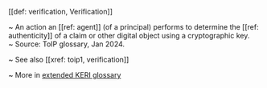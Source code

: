 [[def: verification, Verification]]

~ An action an [[ref: agent]] (of a principal) performs to determine the [[ref: authenticity]] of a claim or other digital object using a cryptographic key.  
~ Source: ToIP glossary, Jan 2024.

~ See also [[xref: toip1, verification]]

~ More in <a href="https://weboftrust.github.io/WOT-terms/docs/glossary/verification">extended KERI glossary</a>
